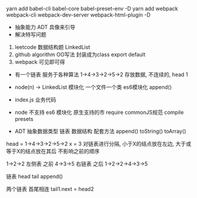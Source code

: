 yarn add babel-cli babel-core babel-preset-env -D
yarn add webpack webpack-cli webpack-dev-server webpack-html-plugin -D

- 抽象能力 ADT 具像来引导
-  解决特写问题
  1. leetcode 数据结构题
    LinkedList
  2. github algorithm OO写法
    封装成为class export default
  3. webpack 可见即可得

- 有一个链表  服务于各种算法
1->4->3->2->5->2
存放数据, 不连续的, 
head  1

- node(n) -> LinkedList
  模块化 一个文件一个类
  es6模块化
  append() 
- index.js
  业务代码 

- node 不支持 es6 模块化
  原生支持的市 require commonJS规范
  compile presets

- ADT 
  抽象数据类型
  链表 数据结构  配套方法
  append()
  toString()
  toArray()

head = 1->4->3->2->5->2  x = 3
对链表进行分隔, 小于X的结点放在左边, 大于或等于X的结点放在其后  不影响之前的顺序

1->2->2  左侧表 之前
4->3->5  右链表 之后
1->2->2->4->3->5

链表  head  tail  append()

两个链表 首尾相连  tail1.next = head2
